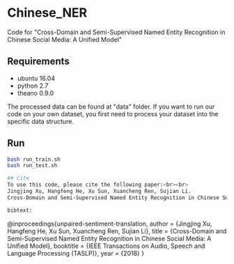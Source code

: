 # Chinese_NER
Code for "Cross-Domain and Semi-Supervised Named Entity Recognition in Chinese Social Media:
A Unified Model"
## Requirements
* ubuntu 16.04
* python 2.7
* theano 0.9.0

The processed data can be found at "data" folder. If you want to run our code on your own dataset, you first need to process your dataset into the specific data structure.
## Run
```bash
bash run_train.sh
bash run_test.sh

## Cite
To use this code, please cite the following paper:<br><br>
Jingjing Xu, Hangfeng He, Xu Sun, Xuancheng Ren, Sujian Li.
Cross-Domain and Semi-Supervised Named Entity Recognition in Chinese Social Media: A Unified Model. In IEEE Transactions on Audio, Speech and Language Processing (TASLP) 2018.

bibtext:
```
@inproceedings{unpaired-sentiment-translation,
  author    = {Jingjing Xu, Hangfeng He, Xu Sun, Xuancheng Ren, Sujian Li},
  title     = {Cross-Domain and Semi-Supervised Named Entity Recognition in Chinese Social Media: A Unified Model},
  booktitle = {IEEE Transactions on Audio, Speech and Language Processing (TASLP)},
  year      = {2018}
}
```
